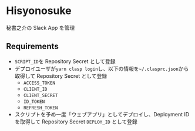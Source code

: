 # Hisyonosuke

秘書之介の Slack App を管理

## Requirements

- `SCRIPT_ID`を Repository Secret として登録
- デプロイユーザが`yarn clasp login`し、以下の情報を`~/.clasprc.json`から取得して Repository Secret として登録
  - `ACCESS_TOKEN`
  - `CLIENT_ID`
  - `CLIENT_SECRET`
  - `ID_TOKEN`
  - `REFRESH_TOKEN`
- スクリプトを予め一度「ウェブアプリ」としてデプロイし、Deployment ID を取得して Repository Secret `DEPLOY_ID` として登録
